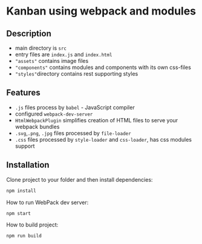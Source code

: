 # Kanban using webpack and modules

## Description

- main directory is `src`
- entry files are `index.js` and `index.html`
- `"assets"` contains image files 
- `"components"` contains modules and components with its own css-files 
- `"styles"`directory contains rest supporting styles 

## Features

-   `.js` files process by `babel` - JavaScript compiler
-   configured `webpack-dev-server`
-   `HtmlWebpackPlugin` simplifies creation of HTML files to serve your webpack bundles
-   `.svg`,`.png`, `.jpg` files processed by `file-loader`
-   `.css` files processed by `style-loader` and `css-loader`, has css modules support

## Installation

Clone project to your folder and then install dependencies:

```bash
npm install
```

How to run WebPack dev server:

```bash
npm start
```

How to build project:

```bash
npm run build
```
